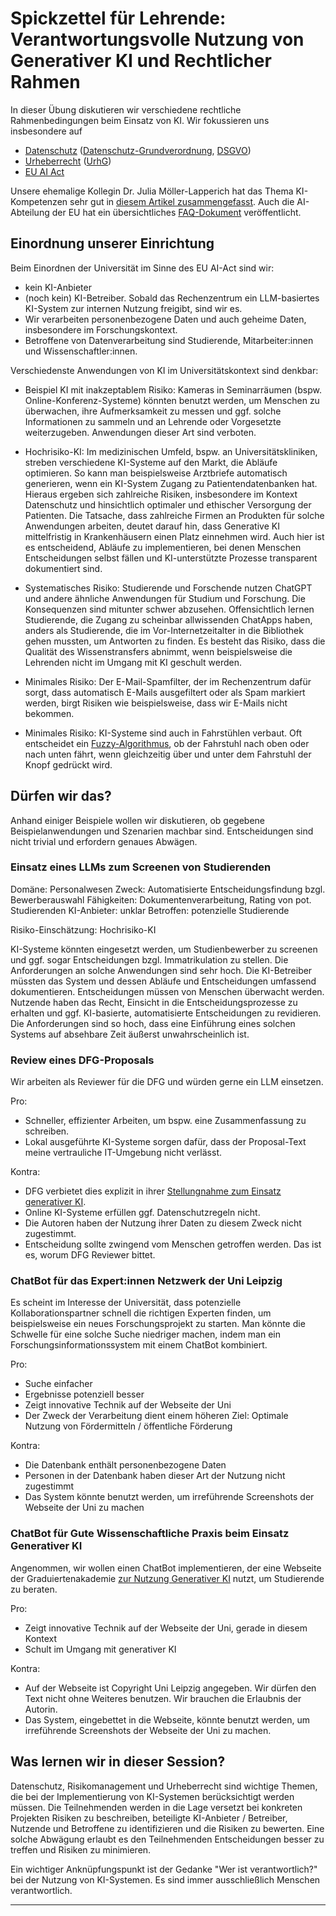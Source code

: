 # Spickzettel für Lehrende: Verantwortungsvolle Nutzung von Generativer KI und Rechtlicher Rahmen

In dieser Übung diskutieren wir verschiedene rechtliche Rahmenbedingungen beim Einsatz von KI. Wir fokussieren uns insbesondere auf
* [Datenschutz](https://de.wikipedia.org/wiki/Datenschutz) ([Datenschutz-Grundverordnung](https://de.wikipedia.org/wiki/Datenschutz-Grundverordnung), [DSGVO](https://dejure.org/gesetze/DSGVO))
* [Urheberrecht](https://de.wikipedia.org/wiki/Urheberrecht) ([UrhG](https://www.gesetze-im-internet.de/urhg/))
* [EU AI Act](https://eur-lex.europa.eu/legal-content/EN/TXT/HTML/?uri=OJ:L_202401689)

Unsere ehemalige Kollegin Dr. Julia Möller-Lapperich hat das Thema KI-Kompetenzen sehr gut in [diesem Artikel zusammengefasst](https://www.nomos.de/wp-content/uploads/2025/04/Aufsatz_NJ_2025_05.pdf). 
Auch die AI-Abteilung der EU hat ein übersichtliches [FAQ-Dokument](https://digital-strategy.ec.europa.eu/en/faqs/ai-literacy-questions-answers) veröffentlicht.

## Einordnung unserer Einrichtung

Beim Einordnen der Universität im Sinne des EU AI-Act sind wir:
* kein KI-Anbieter
* (noch kein) KI-Betreiber. Sobald das Rechenzentrum ein LLM-basiertes KI-System zur internen Nutzung freigibt, sind wir es.
* Wir verarbeiten personenbezogene Daten und auch geheime Daten, insbesondere im Forschungskontext.
* Betroffene von Datenverarbeitung sind Studierende, Mitarbeiter:innen und Wissenschaftler:innen.

Verschiedenste Anwendungen von KI im Universitätskontext sind denkbar:
* Beispiel KI mit inakzeptablem Risiko: Kameras in Seminarräumen (bspw. Online-Konferenz-Systeme) könnten benutzt werden, um Menschen zu überwachen, ihre Aufmerksamkeit zu messen und ggf. solche Informationen zu sammeln und an Lehrende oder Vorgesetzte weiterzugeben. Anwendungen dieser Art sind verboten.

* Hochrisiko-KI: Im medizinischen Umfeld, bspw. an Universitätskliniken, streben verschiedene KI-Systeme auf den Markt, die Abläufe optimieren. So kann man beispielsweise Arztbriefe automatisch generieren, wenn ein KI-System Zugang zu Patientendatenbanken hat. Hieraus ergeben sich zahlreiche Risiken, insbesondere im Kontext Datenschutz und hinsichtlich optimaler und ethischer Versorgung der Patienten. Die Tatsache, dass zahlreiche Firmen an Produkten für solche Anwendungen arbeiten, deutet darauf hin, dass Generative KI mittelfristig in Krankenhäusern einen Platz einnehmen wird. Auch hier ist es entscheidend, Abläufe zu implementieren, bei denen Menschen Entscheidungen selbst fällen und KI-unterstützte Prozesse transparent dokumentiert sind.
* Systematisches Risiko: Studierende und Forschende nutzen ChatGPT und andere ähnliche Anwendungen für Studium und Forschung. Die Konsequenzen sind mitunter schwer abzusehen. Offensichtlich lernen Studierende, die Zugang zu scheinbar allwissenden ChatApps haben, anders als Studierende, die im Vor-Internetzeitalter in die Bibliothek gehen mussten, um Antworten zu finden. Es besteht das Risiko, dass die Qualität des Wissenstransfers abnimmt, wenn beispielsweise die Lehrenden nicht im Umgang mit KI geschult werden.
* Minimales Risiko: Der E-Mail-Spamfilter, der im Rechenzentrum dafür sorgt, dass automatisch E-Mails ausgefiltert oder als Spam markiert werden, birgt Risiken wie beispielsweise, dass wir E-Mails nicht bekommen. 
* Minimales Risiko: KI-Systeme sind auch in Fahrstühlen verbaut. Oft entscheidet ein [Fuzzy-Algorithmus](https://de.wikipedia.org/wiki/Fuzzylogik), ob der Fahrstuhl nach oben oder nach unten fährt, wenn gleichzeitig über und unter dem Fahrstuhl der Knopf gedrückt wird.

## Dürfen wir das?

Anhand einiger Beispiele wollen wir diskutieren, ob gegebene Beispielanwendungen und Szenarien machbar sind. Entscheidungen sind nicht trivial und erfordern genaues Abwägen.

### Einsatz eines LLMs zum Screenen von Studierenden

Domäne: Personalwesen
Zweck: Automatisierte Entscheidungsfindung bzgl. Bewerberauswahl
Fähigkeiten: Dokumentenverarbeitung, Rating von pot. Studierenden
KI-Anbieter: unklar
Betroffen: potenzielle Studierende

Risiko-Einschätzung: Hochrisiko-KI

KI-Systeme könnten eingesetzt werden, um Studienbewerber zu screenen und ggf. sogar Entscheidungen bzgl. Immatrikulation zu stellen. Die Anforderungen an solche Anwendungen sind sehr hoch. Die KI-Betreiber müssten das System und dessen Abläufe und Entscheidungen umfassend dokumentieren. Entscheidungen müssen von Menschen überwacht werden. Nutzende haben das Recht, Einsicht in die Entscheidungsprozesse zu erhalten und ggf. KI-basierte, automatisierte Entscheidungen zu revidieren. Die Anforderungen sind so hoch, dass eine Einführung eines solchen Systems auf absehbare Zeit äußerst unwahrscheinlich ist.

### Review eines DFG-Proposals

Wir arbeiten als Reviewer für die DFG und würden gerne ein LLM einsetzen.

Pro:
* Schneller, effizienter Arbeiten, um bspw. eine Zusammenfassung zu schreiben.
* Lokal ausgeführte KI-Systeme sorgen dafür, dass der Proposal-Text meine vertrauliche IT-Umgebung nicht verlässt.

Kontra:
* DFG verbietet dies explizit in ihrer [Stellungnahme zum Einsatz generativer KI](https://www.dfg.de/resource/blob/289674/ff57cf46c5ca109cb18533b21fba49bd/230921-stellungnahme-praesidium-ki-ai-data.pdf).
* Online KI-Systeme erfüllen ggf. Datenschutzregeln nicht.
* Die Autoren haben der Nutzung ihrer Daten zu diesem Zweck nicht zugestimmt.
* Entscheidung sollte zwingend vom Menschen getroffen werden. Das ist es, worum DFG Reviewer bittet.

### ChatBot für das Expert:innen Netzwerk der Uni Leipzig

Es scheint im Interesse der Universität, dass potenzielle Kollaborationspartner schnell die richtigen Experten finden, um beispielsweise ein neues Forschungsprojekt zu starten. Man könnte die Schwelle für eine solche Suche niedriger machen, indem man ein Forschungsinformationssystem mit einem ChatBot kombiniert.

Pro:
* Suche einfacher
* Ergebnisse potenziell besser
* Zeigt innovative Technik auf der Webseite der Uni
* Der Zweck der Verarbeitung dient einem höheren Ziel: Optimale Nutzung von Fördermitteln / öffentliche Förderung

Kontra:
* Die Datenbank enthält personenbezogene Daten
* Personen in der Datenbank haben dieser Art der Nutzung nicht zugestimmt
* Das System könnte benutzt werden, um irreführende Screenshots der Webseite der Uni zu machen

### ChatBot für Gute Wissenschaftliche Praxis beim Einsatz Generativer KI

Angenommen, wir wollen einen ChatBot implementieren, der eine Webseite der Graduiertenakademie [zur Nutzung Generativer KI](https://www.ga.uni-leipzig.de/qualitaetsentwicklung/nutzung-von-generativer-kuenstlicher-intelligenz) nutzt, um Studierende zu beraten.

Pro:
* Zeigt innovative Technik auf der Webseite der Uni, gerade in diesem Kontext
* Schult im Umgang mit generativer KI

Kontra:
* Auf der Webseite ist Copyright Uni Leipzig angegeben. Wir dürfen den Text nicht ohne Weiteres benutzen. Wir brauchen die Erlaubnis der Autorin.
* Das System, eingebettet in die Webseite, könnte benutzt werden, um irreführende Screenshots der Webseite der Uni zu machen.

## Was lernen wir in dieser Session?

Datenschutz, Risikomanagement und Urheberrecht sind wichtige Themen, die bei der Implementierung von KI-Systemen berücksichtigt werden müssen.
Die Teilnehmenden werden in die Lage versetzt bei konkreten Projekten Risiken zu beschreiben, beteiligte KI-Anbieter / Betreiber, Nutzende und Betroffene zu identifizieren und die Risiken zu bewerten.
Eine solche Abwägung erlaubt es den Teilnehmenden Entscheidungen besser zu treffen und Risiken zu minimieren.

Ein wichtiger Anknüpfungspunkt ist der Gedanke "Wer ist verantwortlich?" bei der Nutzung von KI-Systemen. Es sind immer ausschließlich Menschen verantwortlich.

---
